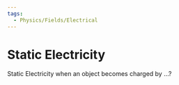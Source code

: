 ```yaml
---
tags:
  - Physics/Fields/Electrical
---
```

# Static Electricity
Static Electricity when an object becomes charged by …?